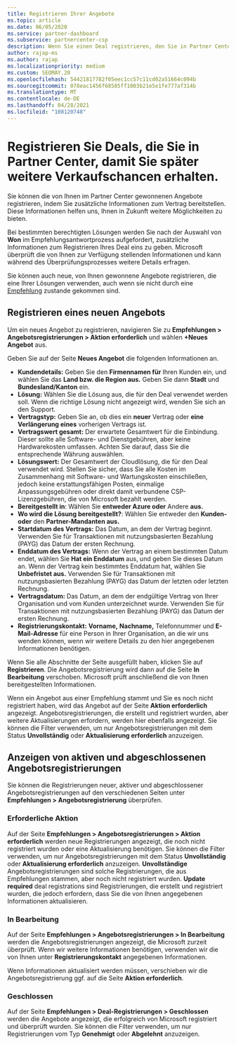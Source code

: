 ```yaml
---
title: Registrieren Ihrer Angebote
ms.topic: article
ms.date: 06/05/2020
ms.service: partner-dashboard
ms.subservice: partnercenter-csp
description: Wenn Sie einen Deal registrieren, den Sie in Partner Center haben, hilft es Microsoft, Ihnen in Zukunft mehr Möglichkeiten zu bieten.
author: rajap-ms
ms.author: rajap
ms.localizationpriority: medium
ms.custom: SEOMAY.20
ms.openlocfilehash: 54421817782f05eec1cc57c11cd02a51664c094b
ms.sourcegitcommit: 078eac1456f68585ff1003b21e5e1fe777af314b
ms.translationtype: MT
ms.contentlocale: de-DE
ms.lasthandoff: 04/28/2021
ms.locfileid: "108120748"
---
```

# <a name="register-deals-youve-won-in-partner-center-so-you-can-get-more-opportunities-later"></a>Registrieren Sie Deals, die Sie in Partner Center, damit Sie später weitere Verkaufschancen erhalten.

Sie können die von Ihnen im Partner Center gewonnenen Angebote registrieren, indem Sie zusätzliche Informationen zum Vertrag bereitstellen. Diese Informationen helfen uns, Ihnen in Zukunft weitere Möglichkeiten zu bieten.

Bei bestimmten berechtigten Lösungen werden [](manage-leads.md)Sie nach der Auswahl von **Won** im Empfehlungsantwortprozess aufgefordert, zusätzliche Informationen zum Registrieren Ihres Deal eins zu geben. Microsoft überprüft die von Ihnen zur Verfügung stellenden Informationen und kann während des Überprüfungsprozesses weitere Details erfragen.

Sie können auch neue, von Ihnen gewonnene Angebote registrieren, die eine Ihrer Lösungen verwenden, auch wenn sie nicht durch eine [Empfehlung](referrals.md) zustande gekommen sind. 

## <a name="register-a-new-deal"></a>Registrieren eines neuen Angebots

Um ein neues Angebot zu registrieren, navigieren Sie zu **Empfehlungen > Angebotsregistrierungen > Aktion erforderlich** und wählen **+Neues Angebot** aus.

Geben Sie auf der Seite **Neues Angebot** die folgenden Informationen an.

- **Kundendetails:** Geben Sie den **Firmennamen für** Ihren Kunden ein, und wählen Sie das **Land bzw. die Region aus.** Geben Sie dann **Stadt** und **Bundesland/Kanton** ein.
- **Lösung:** Wählen Sie die Lösung aus, die für den Deal verwendet werden soll. Wenn die richtige Lösung nicht angezeigt wird, wenden Sie sich an den Support.
- **Vertragstyp:** Geben Sie an, ob dies ein **neuer** Vertrag oder **eine Verlängerung eines** vorherigen Vertrags ist.
- **Vertragswert gesamt:** Der erwartete Gesamtwert für die Einbindung. Dieser sollte alle Software- und Dienstgebühren, aber keine Hardwarekosten umfassen. Achten Sie darauf, dass Sie die entsprechende Währung auswählen.
- **Lösungswert:** Der Gesamtwert der Cloudlösung, die für den Deal verwendet wird. Stellen Sie sicher, dass Sie alle Kosten im Zusammenhang mit Software- und Wartungskosten einschließen, jedoch keine erstattungsfähigen Posten, einmalige Anpassungsgebühren oder direkt damit verbundene CSP-Lizenzgebühren, die von Microsoft bezahlt werden.
- **Bereitgestellt in**: Wählen Sie **entweder Azure oder** Andere **aus.**
- **Wo wird die Lösung bereitgestellt?**: Wählen Sie entweder den **Kunden- oder** den **Partner-Mandanten aus.**
- **Startdatum des Vertrags:** Das Datum, an dem der Vertrag beginnt. Verwenden Sie für Transaktionen mit nutzungsbasierten Bezahlung (PAYG) das Datum der ersten Rechnung.
- **Enddatum des Vertrags:** Wenn der Vertrag an einem bestimmten Datum endet, wählen Sie **Hat ein Enddatum** aus, und geben Sie dieses Datum an. Wenn der Vertrag kein bestimmtes Enddatum hat, wählen Sie **Unbefristet aus.** Verwenden Sie für Transaktionen mit nutzungsbasierten Bezahlung (PAYG) das Datum der letzten oder letzten Rechnung.
- **Vertragsdatum:** Das Datum, an dem der endgültige Vertrag von Ihrer Organisation und vom Kunden unterzeichnet wurde. Verwenden Sie für Transaktionen mit nutzungsbasierten Bezahlung (PAYG) das Datum der ersten Rechnung.
- **Registrierungskontakt:** **Vorname,** **Nachname,** Telefonnummer und **E-Mail-Adresse** für eine Person in Ihrer Organisation, an die wir uns wenden können, wenn wir weitere Details zu den hier angegebenen Informationen benötigen. 

Wenn Sie alle Abschnitte der Seite ausgefüllt haben, klicken Sie auf **Registrieren**. Die Angebotsregistrierung wird dann auf die Seite **In Bearbeitung** verschoben. Microsoft prüft anschließend die von Ihnen bereitgestellten Informationen.

Wenn ein Angebot aus einer Empfehlung stammt und Sie es noch nicht registriert haben, wird das Angebot auf der Seite **Aktion erforderlich** angezeigt. Angebotsregistrierungen, die erstellt und registriert wurden, aber weitere Aktualisierungen erfordern, werden hier ebenfalls angezeigt. Sie können die Filter verwenden, um nur Angebotsregistrierungen mit dem Status **Unvollständig** oder **Aktualisierung erforderlich** anzuzeigen.

## <a name="viewing-active-and-closed-deal-registrations"></a>Anzeigen von aktiven und abgeschlossenen Angebotsregistrierungen

Sie können die Registrierungen neuer, aktiver und abgeschlossener Angebotsregistrierungen auf den verschiedenen Seiten unter **Empfehlungen > Angebotsregistrierung** überprüfen.

### <a name="action-required"></a>Erforderliche Aktion

Auf der Seite **Empfehlungen > Angebotsregistrierungen > Aktion erforderlich** werden neue Registrierungen angezeigt, die noch nicht registriert wurden oder eine Aktualisierung benötigen. Sie können die Filter verwenden, um nur Angebotsregistrierungen mit dem Status **Unvollständig** oder **Aktualisierung erforderlich** anzuzeigen. **Unvollständige** Angebotsregistrierungen sind solche Registrierungen, die aus Empfehlungen stammen, aber noch nicht registriert wurden. **Update required** deal registrations sind Registrierungen, die erstellt und registriert wurden, die jedoch erfordern, dass Sie die von Ihnen angegebenen Informationen aktualisieren.

### <a name="in-progress"></a>In Bearbeitung

Auf der Seite **Empfehlungen > Angebotsregistrierungen > In Bearbeitung** werden die Angebotsregistrierungen angezeigt, die Microsoft zurzeit überprüft. Wenn wir weitere Informationen benötigen, verwenden wir die von Ihnen unter **Registrierungskontakt** angegebenen Informationen.

Wenn Informationen aktualisiert werden müssen, verschieben wir die Angebotsregistrierung ggf. auf die Seite **Aktion erforderlich**.

### <a name="closed"></a>Geschlossen

Auf der Seite **Empfehlungen > Deal-Registrierungen > Geschlossen** werden die Angebote angezeigt, die erfolgreich von Microsoft registriert und überprüft wurden. Sie können die Filter verwenden, um nur Registrierungen vom Typ **Genehmigt** oder **Abgelehnt** anzuzeigen.

